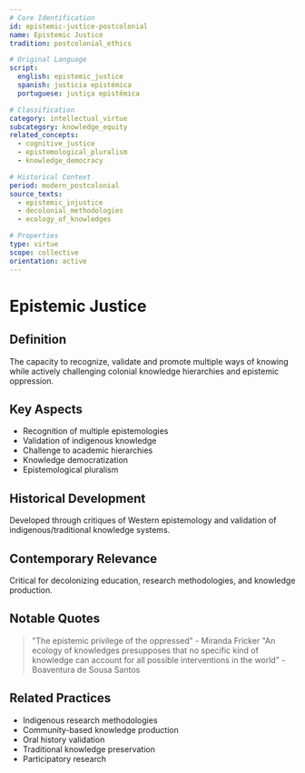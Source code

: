 ```yaml
---
# Core Identification
id: epistemic-justice-postcolonial
name: Epistemic Justice
tradition: postcolonial_ethics

# Original Language
script:
  english: epistemic_justice
  spanish: justicia epistémica
  portuguese: justiça epistêmica

# Classification
category: intellectual_virtue
subcategory: knowledge_equity
related_concepts:
  - cognitive_justice
  - epistemological_pluralism
  - knowledge_democracy

# Historical Context
period: modern_postcolonial
source_texts:
  - epistemic_injustice
  - decolonial_methodologies
  - ecology_of_knowledges

# Properties
type: virtue
scope: collective
orientation: active
---
```


# Epistemic Justice

## Definition
The capacity to recognize, validate and promote multiple ways of knowing while actively challenging colonial knowledge hierarchies and epistemic oppression.

## Key Aspects
- Recognition of multiple epistemologies
- Validation of indigenous knowledge
- Challenge to academic hierarchies
- Knowledge democratization
- Epistemological pluralism

## Historical Development
Developed through critiques of Western epistemology and validation of indigenous/traditional knowledge systems.

## Contemporary Relevance
Critical for decolonizing education, research methodologies, and knowledge production.

## Notable Quotes
> "The epistemic privilege of the oppressed" - Miranda Fricker
> "An ecology of knowledges presupposes that no specific kind of knowledge can account for all possible interventions in the world" - Boaventura de Sousa Santos

## Related Practices
- Indigenous research methodologies
- Community-based knowledge production
- Oral history validation
- Traditional knowledge preservation
- Participatory research